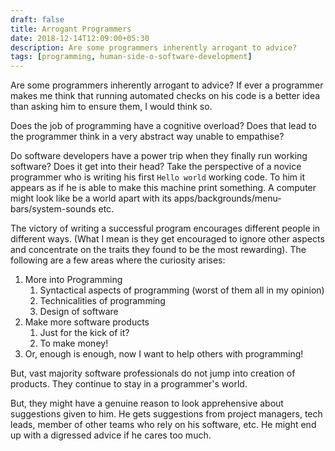 ```yaml
---
draft: false
title: Arrogant Programmers
date: 2018-12-14T12:09:00+05:30
description: Are some programmers inherently arrogant to advice?
tags: [programming, human-side-o-software-development]
---
```


Are some programmers inherently arrogant to advice? If ever a programmer makes me think that running automated checks on his code is a better idea than asking him to ensure them, I would think so.

Does the job of programming have a cognitive overload? Does that lead to the programmer think in a very abstract way unable to empathise?

Do software developers have a power trip when they finally run working software? Does it get into their head? Take the perspective of a novice programmer who is writing his first `Hello world` working code. To him it appears as if he is able to make this machine print something. A computer might look like be a world apart with its apps/backgrounds/menu-bars/system-sounds etc.

The victory of writing a successful program encourages different people in different ways. (What I mean is they get encouraged to ignore other aspects and concentrate on the traits they found to be the most rewarding). The following are a few areas where the curiosity arises:

1. More into Programming
   1. Syntactical aspects of programming (worst of them all in my opinion)
   2. Technicalities of programming
   3. Design of software
2. Make more software products
   1. Just for the kick of it?
   2. To make money!
3. Or, enough is enough, now I want to help others with programming!

But, vast majority software professionals do not jump into creation of products. They continue to stay in a programmer's world.

But, they might have a genuine reason to look apprehensive about suggestions given to him. He gets suggestions from project managers, tech leads, member of other teams who rely on his software, etc. He might end up with a digressed advice if he cares too much.
